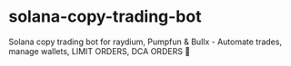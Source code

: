 # solana-copy-trading-bot
Solana copy trading bot for raydium, Pumpfun &amp; Bullx - Automate trades, manage wallets, LIMIT ORDERS, DCA ORDERS 🚀
